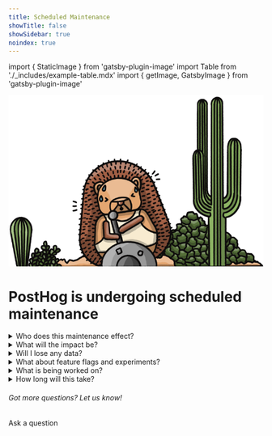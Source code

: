 ```yaml
---
title: Scheduled Maintenance
showTitle: false
showSidebar: true
noindex: true
---
```


import { StaticImage } from 'gatsby-plugin-image'
import Table from './_includes/example-table.mdx'
import { getImage, GatsbyImage } from 'gatsby-plugin-image'

![Builder Hog](./images/service-message/worker-hog.png)
<br />

<h1 className="text-center px-2 pt-4 pb-2 md:px-8 text-3xl md:text-5xl xl:text-6xl relative z-20" style={{ marginTop: "-2rem", marginBottom: "-.5rem" }}>PostHog is undergoing <span className="text-red">scheduled</span> maintenance</h1>

<Hero
    subtitle="The maintenance is taking longer than expected. We will keep this page updated."
/>

<details> 
  <summary> Who does this maintenance effect? </summary>
This disruption will only impact users on our US Cloud, regardless of where they are in the world. Self-hosted and EU Cloud users are unaffected.
</details>

<details> 
<summary> What will the impact be?</summary>
We expect only temporarily inconvenience. <b>No data or events will be lost</b>. New events and sessions will be delayed and some insights may experience errors until the maintenance is complete. New data and events will become accessible once the maintenance is complete, and PostHog will remain operational and accessible throughout. Persistent feature flags will not persist for new incoming users for the duration of the maintenance. Persistent flags will continue working as expected for existing users.
</details>

<details> 
<summary> Will I lose any data?</summary>
No. No events or data will be lost. Events during the maintenance period will be delayed, and become accessible once the updates are complete. 
</details>

<details> 
<summary> What about feature flags and experiments?</summary>
Persistent feature flags will not persist for new incoming users for the duration of the maintenance. Persistent flags will continue working as expected for existing users. Feature flags and experiments will otherwise be unaffected and continue to function as normal for existing users. Normal service will immediately recover once the maintenance is completed. We strongly recommend not editing or creating new experiments or feature flags during the maintenance period.
</details>

<details> 
  <summary> What is being worked on? </summary>
Our Infrastructure Team is making some changes which are required to move PostHog's US Cloud to a new database. Specifically, we're migrating our Postgres database from Heroku, to Amazon services. This is part of essential work needed to make sure PostHog remains scalable. Additionally, we expect the new hosting to offer improved performance.
</details>

<details> 
  <summary> How long will this take? </summary>
We started the maintenance work at 07:00 UTC on 1 Feb 2023 and expected it to take no more than two hours. Unfortunately, we've hit some unexpected delays and work is still ongoing. We'll keep this page updated with more information as it becomes available. 
</details>

<div className="centered py-5">
<h6>Got more questions? Let us know!</h6>
<CallToAction type="primary" width="84" to="/questions">
    Ask a question
</CallToAction>
</div>
